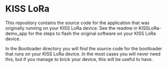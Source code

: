 # KISS LoRa

This repository contains the source code for the application that was originally running on your KISS LoRa device. See the readme in KISSLoRa-demo_app for the steps to flash the original software on your KISS LoRa device.

In the Bootloader directory you will find the source code for the bootloader that runs on your KISS LoRa device. In the most cases you will never need this, but if you manage to brick your device, this will be useful to have.


